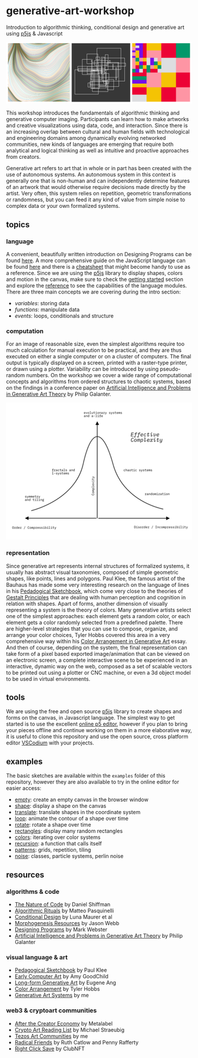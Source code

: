 # generative-art-workshop
Introduction to algorithmic thinking, conditional design and generative art using [p5js](https://p5js.org/) &amp; Javascript

![examples](https://raw.githubusercontent.com/stc/generative-art-workshop/main/assets/examples-three.jpg)

This workshop introduces the fundamentals of algorithmic thinking and generative computer imaging. Participants can learn how to make artworks and creative visualizations using data, code, and interaction. Since there is an increasing overlap between cultural and human fields with technological and engineering domains among dynamically evolving networked communities, new kinds of languages are emerging that require both analytical and logical thinking as well as intuitive and proactive approaches from creators.

Generative art refers to art that in whole or in part has been created with the use of autonomous systems. An autonomous system in this context is generally one that is non-human and can independently determine features of an artwork that would otherwise require decisions made directly by the artist. Very often, this system relies on repetition, geometric transformations or randomness, but you can feed it any kind of value from simple noise to complex data or your own formalized systems.


## topics

### language

A convenient, beautifully written introduction on Designing Programs can be found [here](https://designingprograms.bitbucket.io/index.html). A more comprehensive guide on the JavaScript language can be found [here](https://javascript.info/) and there is a [cheatsheet](https://htmlcheatsheet.com/js/) that might become handy to use as a reference. Since we are using the [p5js](https://p5js.org/) library to display shapes, colors and motion in the canvas, make sure to check the [getting started](https://p5js.org/get-started/) section and explore the [reference](https://p5js.org/reference/) to see the capabilities of the language modules. There are three main concepts we are covering during the intro section:

- _variables_: storing data
- _functions_: manipulate data
- _events_: loops, conditionals and structure


### computation

For an image of reasonable size, even the simplest algorithms require too much calculation for manual execution to be practical, and they are thus executed on either a single computer or on a cluster of computers. The final output is typically displayed on a screen, printed with a raster-type printer, or drawn using a plotter. Variability can be introduced by using pseudo-random numbers. On the workshop we cover a wide range of computational concepts and algorithms from ordered structures to chaotic systems, based on the findings in a conference paper on [Artificial Intelligence and Problems in Generative Art Theory](https://www.researchgate.net/publication/334643022_Artificial_Intelligence_and_Problems_in_Generative_Art_Theory) by Philip Galanter.  

![complexity diagram](https://raw.githubusercontent.com/stc/generative-art-workshop/main/assets/algo-complexity.png)

### representation

Since generative art represents internal structures of formalized systems, it usually has abstract visual taxonomies, composed of simple geometric shapes, like points, lines and polygons. Paul Klee, the famous artist of the Bauhaus has made some very interesting research on the language of lines in his [Pedadogical Sketchbook](https://www.bauhaus-bookshelf.org/bauhaus_book_2_paul_klee_pedagogical_sketchbook_pdf_download.html), which come very close to the theories of [Gestalt Principles](https://www.interaction-design.org/literature/topics/gestalt-principles) that are dealing with human perception and cognition in relation with shapes. Apart of forms, another dimension of visually representing a system is the theory of colors. Many generative artists select one of the simplest approaches: each element gets a random color, or each element gets a color randomly selected from a predefined palette. There are higher-level strategies that you can use to compose, organize, and arrange your color choices, Tyler Hobbs covered this area in a very comprehensive way within his [Color Arrangement in Generative Art](https://tylerxhobbs.com/essays/2021/color-arrangement-in-generative-art) essay. And then of course, depending on the system, the final representation can take form of a pixel based exported image/animation that can be viewed on an electronic screen, a complete interactive scene to be experienced in an interactive, dynamic way on the web, composed as a set of scalable vectors to be printed out using a plotter or CNC machine, or even a 3d object model to be used in virtual environments.  


## tools

We are using the free and open source [p5js](https://p5js.org/) library to create shapes and forms on the canvas, in Javascript language. The simplest way to get started is to use the excellent [online p5 editor](https://editor.p5js.org/), however if you plan to bring your pieces offline and continue working on them in a more elaborative way, it is useful to clone this repository and use the open source, cross platform editor [VSCodium](https://vscodium.com/) with your projects. 

## examples

The basic sketches are available within the `examples` folder of this repository, however they are also available to try in the online editor for easier access:

- [empty](https://editor.p5js.org/stc/sketches/6pm0J_GuY): create an empty canvas in the browser window
- [shape](https://editor.p5js.org/stc/sketches/uTPLZtvik): display a shape on the canvas
- [translate](https://editor.p5js.org/stc/sketches/pLjQFItyU): translate shapes in the coordinate system
- [loop](https://editor.p5js.org/stc/sketches/Nv2S5fE8o): animate the contour of a shape over time
- [rotate](https://editor.p5js.org/stc/sketches/cw9fTuq9l): rotate a shape over time 
- [rectangles](https://editor.p5js.org/stc/sketches/XEaW4Nxml): display many random rectangles 
- [colors](https://editor.p5js.org/stc/sketches/DYuD3jL3G): iterating over color systems
- [recursion](https://editor.p5js.org/stc/sketches/OQ3F3E4W6): a function that calls itself
- [patterns](https://editor.p5js.org/stc/sketches/wgcnEYHsu): grids, repetition, tiling
- [noise](https://editor.p5js.org/stc/sketches/aCLrvuB5s): classes, particle systems, perlin noise

## resources

### algorithms & code
- [The Nature of Code](https://natureofcode.com/) by Daniel Shiffman
- [Algorithmic Rituals](https://www.e-flux.com/journal/101/273221/three-thousand-years-of-algorithmic-rituals-the-emergence-of-ai-from-the-computation-of-space/) by Matteo Pasquinelli 
- [Conditional Design](https://conditionaldesign.org/) by Luna Maurer et al
- [Morphogenesis Resources](https://awesomeopensource.com/project/jasonwebb/morphogenesis-resources) by Jason Webb
- [Designing Programs](https://designingprograms.bitbucket.io/index.html) by Mark Webster
- [Artificial Intelligence and Problems in Generative Art Theory](https://www.researchgate.net/publication/334643022_Artificial_Intelligence_and_Problems_in_Generative_Art_Theory) by Philip Galanter

### visual language & art
- [Pedagogical Sketchbook](https://www.bauhaus-bookshelf.org/bauhaus_book_2_paul_klee_pedagogical_sketchbook_pdf_download.html) by Paul Klee
- [Early Computer Art](https://www.amygoodchild.com/blog/computer-art-50s-and-60s) by Amy GoodChild
- [Long-form Generative Art](https://mirror.xyz/buffets.eth/33Qj-lYWwBTkxo1K5lJJ1MHgeZmc-i0jXoCAdzyEFZU) by Eugene Ang
- [Color Arrangement](https://tylerxhobbs.com/essays/2021/color-arrangement-in-generative-art) by Tyler Hobbs
- [Generative Art Systems](https://www.fxhash.xyz/article/generative-art-systems-an-epistemological-approach) by me

### web3 & cryptoart communities 
- [After the Creator Economy](https://collect.metalabel.xyz/files/After-The-Creator-Economy.pdf) by Metalabel
- [Crypto Art Reading List](https://github.com/crcdng/nft-reading-list/blob/main/reading.md) by Michael Straeubig
- [Tezos Art Communities](https://www.fxhash.xyz/article/tezos-art-communities) by me
- [Radical Friends](https://ruthcatlow.net/?works=radical-friends-decentralised-autonomous-organisations-and-the-arts) by Ruth Catlow and Penny Rafferty
- [Right Click Save](https://www.rightclicksave.com/) by ClubNFT



